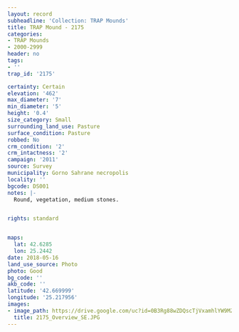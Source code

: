 ```yaml
---
layout: record
subheadline: 'Collection: TRAP Mounds'
title: TRAP Mound - 2175
categories:
- TRAP Mounds
- 2000-2999
header: no
tags:
- ''
trap_id: '2175'

certainty: Certain
elevation: '462'
max_diameter: '7'
min_diameter: '5'
height: '0.4'
size_category: Small
surrounding_land_use: Pasture
surface_condition: Pasture
robbed: No
crm_condition: '2'
crm_intactness: '2'
campaign: '2011'
source: Survey
municipality: Gorno Sahrane necropolis
locality: ''
bgcode: DS001
notes: |-
  Round, vegetation, medium stones.


rights: standard


maps:
  lat: 42.6285
  lon: 25.2442
date: 2018-05-16
land_use_source: Photo
photo: Good
bg_code: ''
akb_code: ''
latitude: '42.669999'
longitude: '25.217956'
images:
- image_path: https://drive.google.com/uc?id=0B3Rg88wZDQscTjVxamhlYW9MZms
  title: 2175_Overview_SE.JPG
---
```

